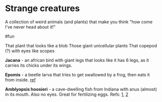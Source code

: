# Strange creatures
A collection of weird animals (and plants) that make you think "how come I've never head about it!"

#fun

That plant that looks like a blob
Those giant unicellular plants
That copepod (?) with eyes like scopes

**Jacana** - an african bird with giant legs that looks like it has 6 legs, as it carries its chicks under its wings.

**Epomis** - a beetle larva that tries to get swallowed by a frog, then eats it from inside. [ref](https://www.wired.com/2016/01/absurd-creature-of-the-week-this-toad-isnt-eating-a-bug-the-bug-is-eating-it/)

**Amblyopsis hoosieri** - a cave-dwelling fish from Indiana with anus (almost) in its mouth. Also no eyes. Great for fertilizing eggs. Refs: [1](https://www.vice.com/en_us/article/8qxqwg/this-newly-discovered-fish-has-an-anus-behind-its-head), [2](https://www.vice.com/en_us/article/xd5v84/hoosier-cave-fish-why-its-anus-is-on-its-head)